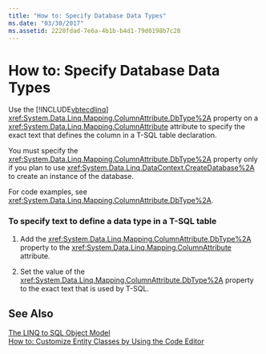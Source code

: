 ```yaml
---
title: "How to: Specify Database Data Types"
ms.date: "03/30/2017"
ms.assetid: 2228fdad-7e6a-4b1b-b4d1-79d0198b7c28
---
```

# How to: Specify Database Data Types
Use the [!INCLUDE[vbtecdlinq](../../../../../../includes/vbtecdlinq-md.md)] <xref:System.Data.Linq.Mapping.ColumnAttribute.DbType%2A> property on a <xref:System.Data.Linq.Mapping.ColumnAttribute> attribute to specify the exact text that defines the column in a T-SQL table declaration.  
  
 You must specify the <xref:System.Data.Linq.Mapping.ColumnAttribute.DbType%2A> property only if you plan to use <xref:System.Data.Linq.DataContext.CreateDatabase%2A> to create an instance of the database.  
  
 For code examples, see <xref:System.Data.Linq.Mapping.ColumnAttribute.DbType%2A>.  
  
### To specify text to define a data type in a T-SQL table  
  
1.  Add the <xref:System.Data.Linq.Mapping.ColumnAttribute.DbType%2A> property to the <xref:System.Data.Linq.Mapping.ColumnAttribute> attribute.  
  
2.  Set the value of the <xref:System.Data.Linq.Mapping.ColumnAttribute.DbType%2A> property to the exact text that is used by T-SQL.  
  
## See Also  
 [The LINQ to SQL Object Model](../../../../../../docs/framework/data/adonet/sql/linq/the-linq-to-sql-object-model.md)  
 [How to: Customize Entity Classes by Using the Code Editor](../../../../../../docs/framework/data/adonet/sql/linq/how-to-customize-entity-classes-by-using-the-code-editor.md)
